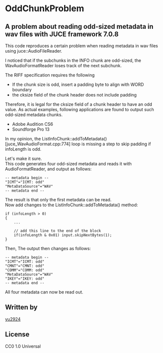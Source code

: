 # OddChunkProblem

## A problem about reading odd-sized metadata in wav files with JUCE framework 7.0.8

This code reproduces a certain problem when reading metadata in wav files using juce::AudioFileReader.

I noticed that if the subchunks in the INFO chunk are odd-sized, the WavAudioFormatReader loses track of the next subchunk.

The RIFF specification requires the following
* If the chunk size is odd, insert a padding byte to align with WORD boundary
* the cksize field of the chunk header does not include padding

Therefore, it is legal for the cksize field of a chunk header to have an odd value. As actual examples, following applications are found to output such odd-sized metadata chunks.
* Adobe Audition CS6
* Soundforge Pro 13

In my opinion, the ListInfoChunk::addToMetadata() [juce_WavAudioFormat.cpp:774] loop is missing a step to skip padding if infoLength is odd.

Let's make it sure.  
This code generates four odd-sized metadata and reads it with AudioFormatReader, and output as follows:
```
-- metadata begin --
"ICMT"="ICMT: odd"
"MetaDataSource"="WAV"
-- metadata end --
```
The result is that only the first metadata can be read.  
Now add changes to the ListInfoChunk::addToMetadata() method:
```
if (infoLength > 0)
{
    ...

    // add this line to the end of the block
    if(infoLength & 0x01) input.skipNextBytes(1);
}

```
Then, The output then changes as follows:
```
-- metadata begin --
"ICMT"="ICMT: odd"
"CMNT"="CMNT: odd"
"COMM"="COMM: odd"
"MetaDataSource"="WAV"
"IKEY"="IKEY: odd"
-- metadata end --
```
All four metadata can now be read out.

## Written by

[yu2924](https://twitter.com/yu2924)

## License

CC0 1.0 Universal
